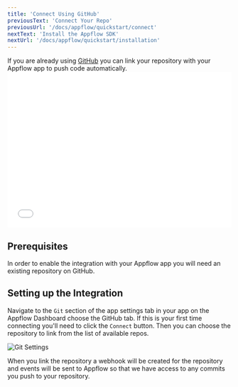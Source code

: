 ```yaml
---
title: 'Connect Using GitHub'
previousText: 'Connect Your Repo'
previousUrl: '/docs/appflow/quickstart/connect'
nextText: 'Install the Appflow SDK'
nextUrl: '/docs/appflow/quickstart/installation'
---
```


If you are already using [GitHub](https://github.com/) you can link your repository with your Appflow app to push code automatically. <iframe src="//fast.wistia.net/embed/iframe/mjequ3rpwu" allowtransparency="true" frameborder="0" scrolling="no" class="wistia_embed" name="wistia_embed" allowfullscreen mozallowfullscreen webkitallowfullscreen oallowfullscreen msallowfullscreen style="width: 100%; max-width: 100%" width="100%" height="349" mark="crwd-mark"></iframe>

<script src="//fast.wistia.net/assets/external/E-v1.js" async></script>

## Prerequisites

In order to enable the integration with your Appflow app you will need an existing repository on GitHub.

## Setting up the Integration

Navigate to the `Git` section of the app settings tab in your app on the Appflow Dashboard choose the GitHub tab. If this is your first time connecting you'll need to click the `Connect` button. Then you can choose the repository to link from the list of available repos.

![Git Settings](/docs/assets/img/appflow/github-connect-app.png)

When you link the repository a webhook will be created for the repository and events will be sent to Appflow so that we have access to any commits you push to your repository.